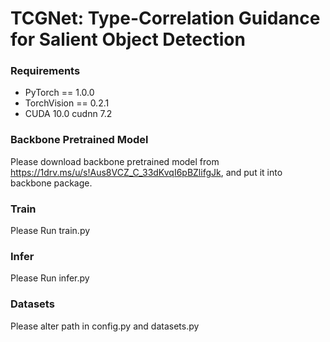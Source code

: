 # TCGNet: Type-Correlation Guidance for Salient Object Detection
### Requirements
* PyTorch == 1.0.0
* TorchVision == 0.2.1
* CUDA 10.0  cudnn 7.2

### Backbone Pretrained Model
Please download backbone pretrained model from https://1drv.ms/u/s!Aus8VCZ_C_33dKvqI6pBZlifgJk, and put it into backbone package.

### Train

Please Run train.py

### Infer

Please Run infer.py

### Datasets

Please alter path in config.py and datasets.py
